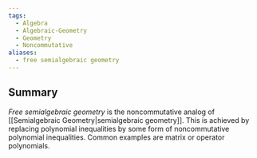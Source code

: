 ```yaml
---
tags:
  - Algebra
  - Algebraic-Geometry
  - Geometry
  - Noncommutative
aliases:
  - free semialgebraic geometry
---
```

## Summary

*Free semialgebraic geometry* is the noncommutative analog of [[Semialgebraic Geometry|semialgebraic geometry]]. This is achieved by replacing polynomial inequalities by some form of noncommutative polynomial inequalities. Common examples are matrix or operator polynomials.